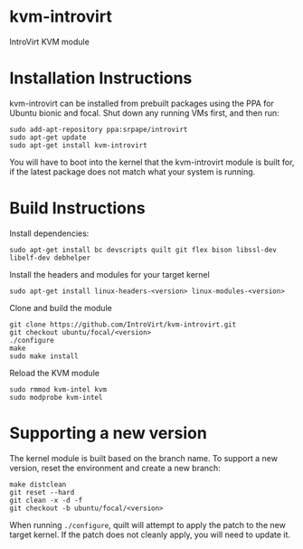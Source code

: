 # kvm-introvirt
IntroVirt KVM module

# Installation Instructions

kvm-introvirt can be installed from prebuilt packages using the PPA for Ubuntu bionic and focal.
Shut down any running VMs first, and then run:
```
sudo add-apt-repository ppa:srpape/introvirt
sudo apt-get update
sudo apt-get install kvm-introvirt
```

You will have to boot into the kernel that the kvm-introvirt module is built for, if the latest package does not match what your system is running.

# Build Instructions

Install dependencies:
```
sudo apt-get install bc devscripts quilt git flex bison libssl-dev libelf-dev debhelper
```

Install the headers and modules for your target kernel
```
sudo apt-get install linux-headers-<version> linux-modules-<version>
```

Clone and build the module
```
git clone https://github.com/IntroVirt/kvm-introvirt.git
git checkout ubuntu/focal/<version>
./configure
make
sudo make install
```

Reload the KVM module
```
sudo rmmod kvm-intel kvm
sudo modprobe kvm-intel
```

# Supporting a new version

The kernel module is built based on the branch name. To support a new version, reset the environment and create a new branch:
```
make distclean
git reset --hard
git clean -x -d -f
git checkout -b ubuntu/focal/<version>
```

When running `./configure`, quilt will attempt to apply the patch to the new target kernel. If the patch does not cleanly apply, you will need to update it.
